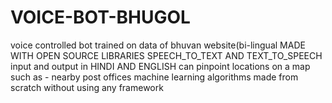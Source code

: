 # VOICE-BOT-BHUGOL
voice controlled bot trained on data of bhuvan website(bi-lingual
MADE WITH OPEN SOURCE LIBRARIES
SPEECH_TO_TEXT AND TEXT_TO_SPEECH
input and output in HINDI AND ENGLISH
can pinpoint locations on a map such as - nearby post offices
machine learning algorithms
made from scratch without using any framework
